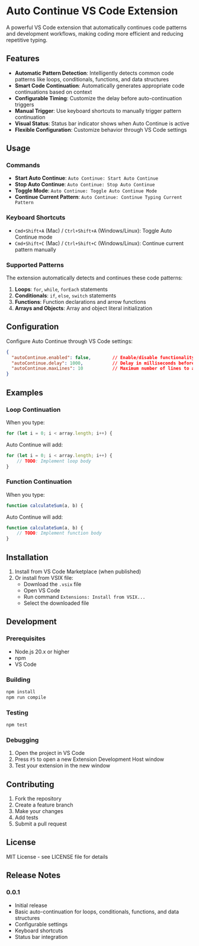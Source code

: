 # Auto Continue VS Code Extension

A powerful VS Code extension that automatically continues code patterns and development workflows, making coding more efficient and reducing repetitive typing.

## Features

- **Automatic Pattern Detection**: Intelligently detects common code patterns like loops, conditionals, functions, and data structures
- **Smart Code Continuation**: Automatically generates appropriate code continuations based on context
- **Configurable Timing**: Customize the delay before auto-continuation triggers
- **Manual Trigger**: Use keyboard shortcuts to manually trigger pattern continuation
- **Visual Status**: Status bar indicator shows when Auto Continue is active
- **Flexible Configuration**: Customize behavior through VS Code settings

## Usage

### Commands

- **Start Auto Continue**: `Auto Continue: Start Auto Continue`
- **Stop Auto Continue**: `Auto Continue: Stop Auto Continue`
- **Toggle Mode**: `Auto Continue: Toggle Auto Continue Mode`
- **Continue Current Pattern**: `Auto Continue: Continue Typing Current Pattern`

### Keyboard Shortcuts

- `Cmd+Shift+A` (Mac) / `Ctrl+Shift+A` (Windows/Linux): Toggle Auto Continue mode
- `Cmd+Shift+C` (Mac) / `Ctrl+Shift+C` (Windows/Linux): Continue current pattern manually

### Supported Patterns

The extension automatically detects and continues these code patterns:

1. **Loops**: `for`, `while`, `forEach` statements
2. **Conditionals**: `if`, `else`, `switch` statements
3. **Functions**: Function declarations and arrow functions
4. **Arrays and Objects**: Array and object literal initialization

## Configuration

Configure Auto Continue through VS Code settings:

```json
{
  "autoContinue.enabled": false,        // Enable/disable functionality
  "autoContinue.delay": 1000,           // Delay in milliseconds before auto-continuing
  "autoContinue.maxLines": 10           // Maximum number of lines to auto-continue
}
```

## Examples

### Loop Continuation
When you type:
```javascript
for (let i = 0; i < array.length; i++) {
```

Auto Continue will add:
```javascript
for (let i = 0; i < array.length; i++) {
    // TODO: Implement loop body
}
```

### Function Continuation
When you type:
```javascript
function calculateSum(a, b) {
```

Auto Continue will add:
```javascript
function calculateSum(a, b) {
    // TODO: Implement function body
}
```

## Installation

1. Install from VS Code Marketplace (when published)
2. Or install from VSIX file:
   - Download the `.vsix` file
   - Open VS Code
   - Run command `Extensions: Install from VSIX...`
   - Select the downloaded file

## Development

### Prerequisites

- Node.js 20.x or higher
- npm
- VS Code

### Building

```bash
npm install
npm run compile
```

### Testing

```bash
npm test
```

### Debugging

1. Open the project in VS Code
2. Press `F5` to open a new Extension Development Host window
3. Test your extension in the new window

## Contributing

1. Fork the repository
2. Create a feature branch
3. Make your changes
4. Add tests
5. Submit a pull request

## License

MIT License - see LICENSE file for details

## Release Notes

### 0.0.1

- Initial release
- Basic auto-continuation for loops, conditionals, functions, and data structures
- Configurable settings
- Keyboard shortcuts
- Status bar integration
